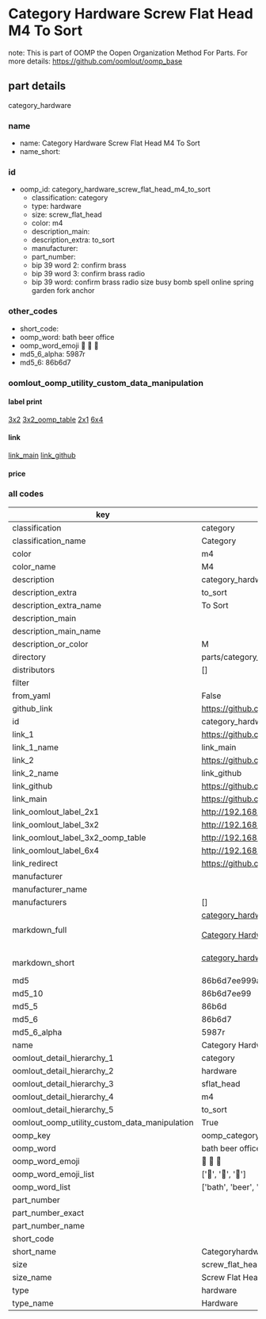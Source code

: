 # Category Hardware Screw Flat Head M4 To Sort  

note: This is part of OOMP the Oopen Organization Method For Parts. For more details: https://github.com/oomlout/oomp_base

##  part details
  



category_hardware



### name
* name: Category Hardware Screw Flat Head M4 To Sort
* name_short: 
### id
* oomp_id: category_hardware_screw_flat_head_m4_to_sort
  * classification: category
  * type: hardware
  * size: screw_flat_head
  * color: m4
  * description_main: 
  * description_extra: to_sort
  * manufacturer: 
  * part_number: 
  * bip 39 word 2: confirm brass
  * bip 39 word 3: confirm brass radio
  * bip 39 word: confirm brass radio size busy bomb spell online spring garden fork anchor

### other_codes
* short_code: 
* oomp_word: bath beer office
* oomp_word_emoji :bath: :beer: :office:
* md5_6_alpha: 5987r
* md5_6: 86b6d7






### oomlout_oomp_utility_custom_data_manipulation
#### label print
[3x2](http://192.168.1.245:1112/?label=oomp%205987r)
[3x2_oomp_table](http://192.168.1.108:1112/?label=oomp%205987r)
[2x1](http://192.168.1.242:1112/?label=oomp%205987r)
[6x4](http://192.168.1.55:1112/?label=oomp%205987r)    

#### link

[link_main](https://github.com/oomlout/oomlout_oomp_version_1_messy/tree/main/parts/category_hardware_screw_flat_head_m4_to_sort) [link_github](https://github.com/oomlout/oomlout_oomp_version_1_messy/tree/main/parts/category_hardware_screw_flat_head_m4_to_sort)                             

#### price







### all codes 
| key | value |  
| --- | --- |  
| classification | category |  
| classification_name | Category |  
| color | m4 |  
| color_name | M4 |  
| description | category_hardware |  
| description_extra | to_sort |  
| description_extra_name | To Sort |  
| description_main |  |  
| description_main_name |  |  
| description_or_color | M  |  
| directory | parts/category_hardware_screw_flat_head_m4_to_sort |  
| distributors | [] |  
| filter |  |  
| from_yaml | False |  
| github_link | https://github.com/oomlout/oomlout_oomp_part_src/tree/main/parts/category_hardware_screw_flat_head_m4_to_sort |  
| id | category_hardware_screw_flat_head_m4_to_sort |  
| link_1 | https://github.com/oomlout/oomlout_oomp_version_1_messy/tree/main/parts/category_hardware_screw_flat_head_m4_to_sort |  
| link_1_name | link_main |  
| link_2 | https://github.com/oomlout/oomlout_oomp_version_1_messy/tree/main/parts/category_hardware_screw_flat_head_m4_to_sort |  
| link_2_name | link_github |  
| link_github | https://github.com/oomlout/oomlout_oomp_version_1_messy/tree/main/parts/category_hardware_screw_flat_head_m4_to_sort |  
| link_main | https://github.com/oomlout/oomlout_oomp_version_1_messy/tree/main/parts/category_hardware_screw_flat_head_m4_to_sort |  
| link_oomlout_label_2x1 | http://192.168.1.242:1112/?label=oomp%205987r |  
| link_oomlout_label_3x2 | http://192.168.1.245:1112/?label=oomp%205987r |  
| link_oomlout_label_3x2_oomp_table | http://192.168.1.108:1112/?label=oomp%205987r |  
| link_oomlout_label_6x4 | http://192.168.1.55:1112/?label=oomp%205987r |  
| link_redirect | https://github.com/oomlout/oomlout_oomp_version_1_messy/tree/main/parts/category_hardware_screw_flat_head_m4_to_sort |  
| manufacturer |  |  
| manufacturer_name |  |  
| manufacturers | [] |  
| markdown_full | [category_hardware_screw_flat_head_m4_to_sort](none)<br>[](none)<br>[Category Hardware Screw Flat Head M4 To Sort](none)<br><br> |  
| markdown_short | [category_hardware_screw_flat_head_m4_to_sort](none)<br><br> |  
| md5 | 86b6d7ee999afa24648f9c9f6186c977 |  
| md5_10 | 86b6d7ee99 |  
| md5_5 | 86b6d |  
| md5_6 | 86b6d7 |  
| md5_6_alpha | 5987r |  
| name | Category Hardware Screw Flat Head M4 To Sort |  
| oomlout_detail_hierarchy_1 | category |  
| oomlout_detail_hierarchy_2 | hardware |  
| oomlout_detail_hierarchy_3 | sflat_head |  
| oomlout_detail_hierarchy_4 | m4 |  
| oomlout_detail_hierarchy_5 | to_sort |  
| oomlout_oomp_utility_custom_data_manipulation | True |  
| oomp_key | oomp_category_hardware_screw_flat_head_m4_to_sort |  
| oomp_word | bath beer office |  
| oomp_word_emoji | :bath: :beer: :office: |  
| oomp_word_emoji_list | [':bath:', ':beer:', ':office:'] |  
| oomp_word_list | ['bath', 'beer', 'office'] |  
| part_number |  |  
| part_number_exact |  |  
| part_number_name |  |  
| short_code |  |  
| short_name | Categoryhardware |  
| size | screw_flat_head |  
| size_name | Screw Flat Head |  
| type | hardware |  
| type_name | Hardware |  
